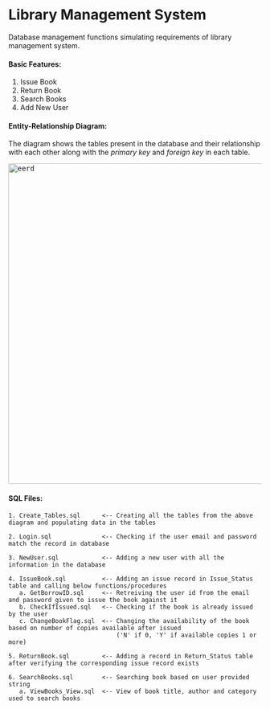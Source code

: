 # Library Management System
Database management functions simulating requirements of library management system.

#### Basic Features:
1. Issue Book
2. Return Book
3. Search Books
4. Add New User

#### Entity-Relationship Diagram:
The diagram shows the tables present in the database and their relationship with each other along with the *primary key* and *foreign key* in each table.

<kbd>
<img width="638" alt="eerd" src="https://user-images.githubusercontent.com/67709215/86399391-308d8d00-bc75-11ea-96ea-849ff0e7909f.PNG">
</kbd>


#### SQL Files:
```
1. Create_Tables.sql      <-- Creating all the tables from the above diagram and populating data in the tables

2. Login.sql              <-- Checking if the user email and password match the record in database 

3. NewUser.sql            <-- Adding a new user with all the information in the database

4. IssueBook.sql          <-- Adding an issue record in Issue_Status table and calling below functions/procedures
   a. GetBorrowID.sql     <-- Retreiving the user id from the email and password given to issue the book against it
   b. CheckIfIssued.sql   <-- Checking if the book is already issued by the user
   c. ChangeBookFlag.sql  <-- Changing the availability of the book based on number of copies available after issued 
                              ('N' if 0, 'Y' if available copies 1 or more)
   
5. ReturnBook.sql         <-- Adding a record in Return_Status table after verifying the corresponding issue record exists
   
6. SearchBooks.sql        <-- Searching book based on user provided string
   a. ViewBooks_View.sql  <-- View of book title, author and category used to search books
```
